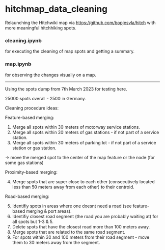 # hitchmap_data_cleaning
Relaunching the Hitchwiki map via https://github.com/bopjesvla/hitch with more meaningful hitchhiking spots.

### cleaning.ipynb
for executing the cleaning of map spots and getting a summary.

### map.ipynb
for observing the changes visually on a map.

---

Using the spots dump from 7th March 2023 for testing here. 

25000 spots overall - 2500 in Germany.

Cleaning procedure ideas:


Feature-based merging:

1. Merge all spots within 30 meters of motorway service stations.
2. Merge all spots within 30 meters of gas stations - if not part of a service station.
3. Merge all spots within 30 meters of parking lot - if not part of a service station or gas station.

-> move the merged spot to the center of the map feature or the node (for some gas stations)

Proximity-based merging:

4. Merge spots that are super close to each other (consecutively located less than 50 meters away from each other) to their centroid.

Road-based merging:

5. Identifiy spots in areas where one doesnt need a road (see feature-based merging & port areas).
6. Identifiy closest road segment (the road you are probably waiting at) for all spots but 1-3 & 5.
7. Delete spots that have the closest road more than 100 meters away.
8. Merge spots that are related to the same road segment.
9. For spots within 30 and 100 meters from their road segment - move them to 30 meters away from the segment.






